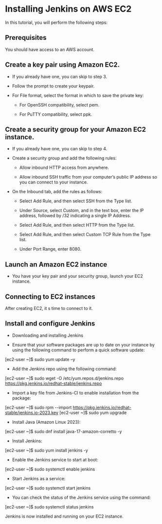 # Installing Jenkins on AWS EC2

In this tutorial, you will perform the following steps:

## Prerequisites

You should have access to an AWS account. 


## Create a key pair using Amazon EC2. 

- If you already have one, you can skip to step 3.

- Follow the prompt to create your keypair. 

- For File format, select the format in which to save the private key: 

    - For OpenSSH compatibility, select pem.

    - For PuTTY compatibility, select ppk.


## Create a security group for your Amazon EC2 instance. 

- If you already have one, you can skip to step 4.

- Create a security group and add the following rules:

    - Allow inbound HTTP access from anywhere.

    - Allow inbound SSH traffic from your computer’s public IP address so you can connect to your instance.

- On the Inbound tab, add the rules as follows:

    - Select Add Rule, and then select SSH from the Type list.

    - Under Source, select Custom, and in the text box, enter the IP address, followed by /32 indicating a single IP Address. 

    - Select Add Rule, and then select HTTP from the Type list.

    - Select Add Rule, and then select Custom TCP Rule from the Type list.

    - Under Port Range, enter 8080.


## Launch an Amazon EC2 instance

- You have your key pair and your security group, launch your EC2 instance. 


## Connecting to EC2 instances

After creating EC2, it s time to connect to it. 


## Install and configure Jenkins

- Downloading and installing Jenkins

- Ensure that your software packages are up to date on your instance by using the following command to perform a quick software update:

[ec2-user ~]$ sudo yum update –y

- Add the Jenkins repo using the following command:

[ec2-user ~]$ sudo wget -O /etc/yum.repos.d/jenkins.repo \
    https://pkg.jenkins.io/redhat-stable/jenkins.repo

- Import a key file from Jenkins-CI to enable installation from the package:

[ec2-user ~]$ sudo rpm --import https://pkg.jenkins.io/redhat-stable/jenkins.io-2023.key
[ec2-user ~]$ sudo yum upgrade

- Install Java (Amazon Linux 2023):

[ec2-user ~]$ sudo dnf install java-17-amazon-corretto -y

- Install Jenkins:

[ec2-user ~]$ sudo yum install jenkins -y

- Enable the Jenkins service to start at boot:

[ec2-user ~]$ sudo systemctl enable jenkins

- Start Jenkins as a service:

[ec2-user ~]$ sudo systemctl start jenkins

- You can check the status of the Jenkins service using the command:

[ec2-user ~]$ sudo systemctl status jenkins

Jenkins is now installed and running on your EC2 instance. 